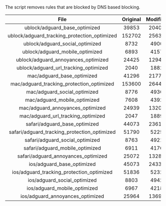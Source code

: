 The script removes rules that are blocked by DNS based blocking.


| File | Original | Modified |
|:----:|:-----:|:-----:|
| ublock/adguard_base_optimized | 39853 | 20408 |
| ublock/adguard_tracking_protection_optimized | 152702 | 25633 |
| ublock/adguard_social_optimized | 8732 | 4900 |
| ublock/adguard_mobile_optimized | 6893 | 4157 |
| ublock/adguard_annoyances_optimized | 24425 | 12943 |
| ublock/adguard_url_tracking_optimized | 2040 | 1882 |
| mac/adguard_base_optimized | 41296 | 21772 |
| mac/adguard_tracking_protection_optimized | 153600 | 26441 |
| mac/adguard_social_optimized | 8776 | 4936 |
| mac/adguard_mobile_optimized | 7608 | 4392 |
| mac/adguard_annoyances_optimized | 24939 | 13206 |
| mac/adguard_url_tracking_optimized | 2047 | 1889 |
| safari/adguard_base_optimized | 44073 | 23610 |
| safari/adguard_tracking_protection_optimized | 51790 | 5225 |
| safari/adguard_social_optimized | 8763 | 4921 |
| safari/adguard_mobile_optimized | 6911 | 4176 |
| safari/adguard_annoyances_optimized | 25072 | 13284 |
| ios/adguard_base_optimized | 45073 | 24333 |
| ios/adguard_tracking_protection_optimized | 51836 | 5232 |
| ios/adguard_social_optimized | 8803 | 4942 |
| ios/adguard_mobile_optimized | 6967 | 4218 |
| ios/adguard_annoyances_optimized | 25964 | 13691 |